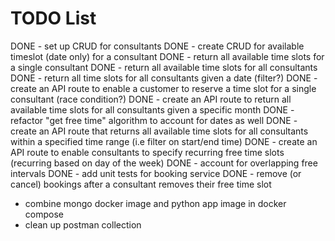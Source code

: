 # TODO List

DONE - set up CRUD for consultants
DONE - create CRUD for available timeslot (date only) for a consultant
DONE - return all available time slots for a single consultant
DONE - return all available time slots for all consultants
DONE - return all time slots for all consultants given a date (filter?)
DONE - create an API route to enable a customer to reserve a time slot for a single consultant (race condition?)
DONE - create an API route to return all available time slots for all consultants given a specific month
DONE - refactor "get free time" algorithm to account for dates as well
DONE - create an API route that returns all available time slots for all consultants within a specified time range (i.e filter on start/end time)
DONE - create an API route to enable consultants to specify recurring free time slots (recurring based on day of the week)
DONE - account for overlapping free intervals
DONE - add unit tests for booking service
DONE - remove (or cancel) bookings after a consultant removes their free time slot

- combine mongo docker image and python app image in docker compose
- clean up postman collection

